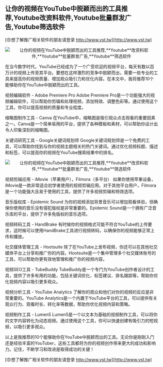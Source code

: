 ## **让你的视频在YouTube中脱颖而出的工具推荐,**Youtube**改资料软件,**Youtube**批量群发广告,**Youtube**筛选软件**

[😍想了解推广相关软件的朋友请登录 http://www.vst.tw](http://www.vst.tw)

 <center><img src="https://vst.tw/MP4/tuiguang/png/2.png" alt="让你的视频在YouTube中脱颖而出的工具推荐,**Youtube**改资料软件,**Youtube**批量群发广告,**Youtube**筛选软件"></center>

在当今数字时代，YouTube已经成为了一个广受欢迎的视频平台，每天有数以百万计的视频上传至其平台。要想在这样激烈的竞争中脱颖而出，需要一些专业的工具来提高你的视频质量、增加观众吸引力和优化内容。在本文中，我将推荐10个能够助你在YouTube中脱颖而出的工具。

视频编辑软件 - Adobe Premiere Pro
Adobe Premiere Pro是一个功能强大的视频编辑软件，可以帮助你剪辑和处理视频，添加特效、调整色彩等。通过使用这个工具，你可以提高视频的质量和专业程度。

缩略图制作工具 - Canva
在YouTube中，缩略图是吸引观众点击观看的重要因素之一。Canva是一个简单易用的平台，提供了各种模板和素材，可以帮助你设计出令人印象深刻的缩略图。

关键词研究工具 - Google关键词规划师
Google关键词规划师是一个免费的工具，可以帮助你找到与你的视频主题相关的热门关键词。通过优化视频标题、描述和标签，可以提高你的视频在YouTube搜索结果中的排名。

 <center><img src="https://vst.tw/MP4/tuiguang/png/6.png" alt="让你的视频在YouTube中脱颖而出的工具推荐,**Youtube**改资料软件,**Youtube**批量群发广告,**Youtube**筛选软件"></center>

视频剪辑应用 - iMovie（苹果用户），Filmora（多平台）
如果你使用苹果设备，iMovie是一款非常适合初学者使用的视频剪辑应用。对于其他平台用户，Filmora是一个功能强大且易于使用的工具，提供了许多视频剪辑和特效选项。

音乐版权库 - Epidemic Sound
为你的视频添加背景音乐可以增加观看体验，但确保你使用的音乐没有侵犯版权是非常重要的。Epidemic Sound是一个拥有广泛音乐库的平台，提供了许多免版权的音乐选项。

视频转码工具 - HandBrake
有时候你的视频格式可能不符合YouTube的上传要求，这时候可以使用HandBrake工具进行视频转码，以确保你的视频能够正常上传和播放。

社交媒体管理工具 - Hootsuite
除了在YouTube上发布视频，你还可以在其他社交媒体平台上分享和推广你的内容。Hootsuite是一个集中管理多个社交媒体账号的工具，可以帮助你更有效地管理和推广你的视频内容。

视频SEO工具 - TubeBuddy
TubeBuddy是一个专门为YouTube创作者设计的工具，提供了许多有用的功能，包括关键词优化、标签建议、排名跟踪等，帮助你优化视频内容以吸引更多观众。

视频分析工具 - YouTube Analytics
了解你的观众和他们对你的视频的反应是非常重要的。YouTube Analytics是一个内置于YouTube平台的工具，可以提供有关观众行为、观看时长、转化率等数据，帮助你优化视频内容和策略。

视频制作工具 - Lumen5
Lumen5是一个以文本为基础的视频制作工具，可以将你的文字内容转化为动态视频。通过使用这个工具，你可以快速创建有吸引力的短视频，以吸引更多观众。

以上是我推荐的10个能够助你在YouTube中脱颖而出的工具。无论你是刚刚入门还是经验丰富的YouTuber，这些工具都将为你的视频创作带来更大的成功和影响力。记住，不断学习和改进是取得成功的关键！

[😍想了解推广相关软件的朋友请登录 http://www.vst.tw](http://www.vst.tw)



